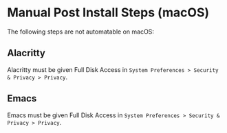 # Manual Post Install Steps (macOS)

The following steps are not automatable on macOS:

## Alacritty

Alacritty must be given Full Disk Access in `System Preferences >
Security & Privacy > Privacy`.

## Emacs

Emacs must be given Full Disk Access in `System Preferences > Security
& Privacy > Privacy`.
